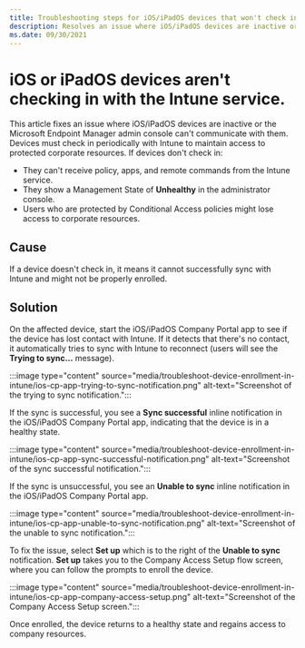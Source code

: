 ```yaml
---
title: Troubleshooting steps for iOS/iPadOS devices that won't check in with Microsoft Intune
description: Resolves an issue where iOS/iPadOS devices are inactive or won't check in with Intune.
ms.date: 09/30/2021
---
```


# iOS or iPadOS devices aren't checking in with the Intune service.

This article fixes an issue where iOS/iPadOS devices are inactive or the Microsoft Endpoint Manager admin console can't communicate with them. Devices must check in periodically with Intune to maintain access to protected corporate resources. If devices don't check in:

- They can't receive policy, apps, and remote commands from the Intune service.
- They show a Management State of **Unhealthy** in the administrator console.
- Users who are protected by Conditional Access policies might lose access to corporate resources.

## Cause

If a device doesn't check in, it means it cannot successfully sync with Intune and might not be properly enrolled.

## Solution

On the affected device, start the iOS/iPadOS Company Portal app to see if the device has lost contact with Intune. If it detects that there's no contact, it automatically tries to sync with Intune to reconnect (users will see the **Trying to sync…** message).

:::image type="content" source="media/troubleshoot-device-enrollment-in-intune/ios-cp-app-trying-to-sync-notification.png" alt-text="Screenshot of the trying to sync notification.":::

If the sync is successful, you see a **Sync successful** inline notification in the iOS/iPadOS Company Portal app, indicating that the device is in a healthy state.

:::image type="content" source="media/troubleshoot-device-enrollment-in-intune/ios-cp-app-sync-successful-notification.png" alt-text="Screenshot of the sync successful notification.":::

If the sync is unsuccessful, you see an **Unable to sync** inline notification in the iOS/iPadOS Company Portal app.

:::image type="content" source="media/troubleshoot-device-enrollment-in-intune/ios-cp-app-unable-to-sync-notification.png" alt-text="Screenshot of the unable to sync notification.":::

To fix the issue, select **Set up** which is to the right of the **Unable to sync** notification. **Set up** takes you to the Company Access Setup flow screen, where you can follow the prompts to enroll the device.

:::image type="content" source="media/troubleshoot-device-enrollment-in-intune/ios-cp-app-company-access-setup.png" alt-text="Screenshot of the Company Access Setup screen.":::

Once enrolled, the device returns to a healthy state and regains access to company resources.
